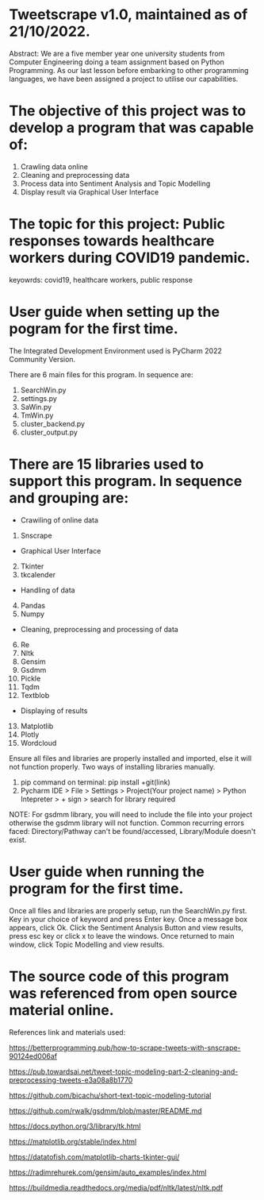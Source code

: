 # Tweetscrape v1.0, maintained as of 21/10/2022.
Abstract: We are a five member year one university students from Computer Engineering doing a team assignment based on Python Programming.
As our last lesson before embarking to other programming languages, we have been assigned a project to utilise our capabilities.


# The objective of this project was to develop a program that was capable of:
1. Crawling data online
2. Cleaning and preprocessing data
3. Process data into Sentiment Analysis and Topic Modelling
4. Display result via Graphical User Interface


# The topic for this project: Public responses towards healthcare workers during COVID19 pandemic.
keyowrds: covid19, healthcare workers, public response

# User guide when setting up the pogram for the first time.
The Integrated Development Environment used is PyCharm 2022 Community Version.

There are 6 main files for this program. In sequence are:
1. SearchWin.py
2. settings.py
3. SaWin.py
4. TmWin.py
5. cluster_backend.py
6. cluster_output.py

# There are 15 libraries used to support this program. In sequence and grouping are:
- Crawiling of online data
1. Snscrape

- Graphical User Interface
2. Tkinter 
3. tkcalender

- Handling of data
4. Pandas
5. Numpy

- Cleaning, preprocessing and processing of data
6. Re
7. Nltk
8. Gensim
9. Gsdmm
10. Pickle
11. Tqdm
12. Textblob

- Displaying of results
13. Matplotlib
14. Plotly 
15. Wordcloud

Ensure all files and libraries are properly installed and imported, else it will not function properly.
Two ways of installing libraries manually.
1. pip command on terminal: pip install +git(link)
2. Pycharm IDE > File > Settings > Project(Your project name) > Python Intepreter > + sign > search for library required

NOTE: For gsdmm library, you will need to include the file into your project otherwise the gsdmm library will not function. 
Common recurring errors faced: Directory/Pathway can't be found/accessed, Library/Module doesn't exist.


# User guide when running the program for the first time.
Once all files and libraries are properly setup, run the SearchWin.py first.
Key in your choice of keyword and press Enter key.
Once a message box appears, click Ok.
Click the Sentiment Analysis Button and view results, press esc key or click x to leave the windows.
Once returned to main window, click Topic Modelling and view results.


# The source code of this program was referenced from open source material online.
References link and materials used:

https://betterprogramming.pub/how-to-scrape-tweets-with-snscrape-90124ed006af

https://pub.towardsai.net/tweet-topic-modeling-part-2-cleaning-and-preprocessing-tweets-e3a08a8b1770

https://github.com/bicachu/short-text-topic-modeling-tutorial

https://github.com/rwalk/gsdmm/blob/master/README.md

https://docs.python.org/3/library/tk.html

https://matplotlib.org/stable/index.html

https://datatofish.com/matplotlib-charts-tkinter-gui/

https://radimrehurek.com/gensim/auto_examples/index.html

https://buildmedia.readthedocs.org/media/pdf/nltk/latest/nltk.pdf



  


